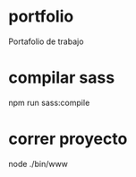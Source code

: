 # portfolio
Portafolio de trabajo
# compilar sass
npm run sass:compile

# correr proyecto
node ./bin/www